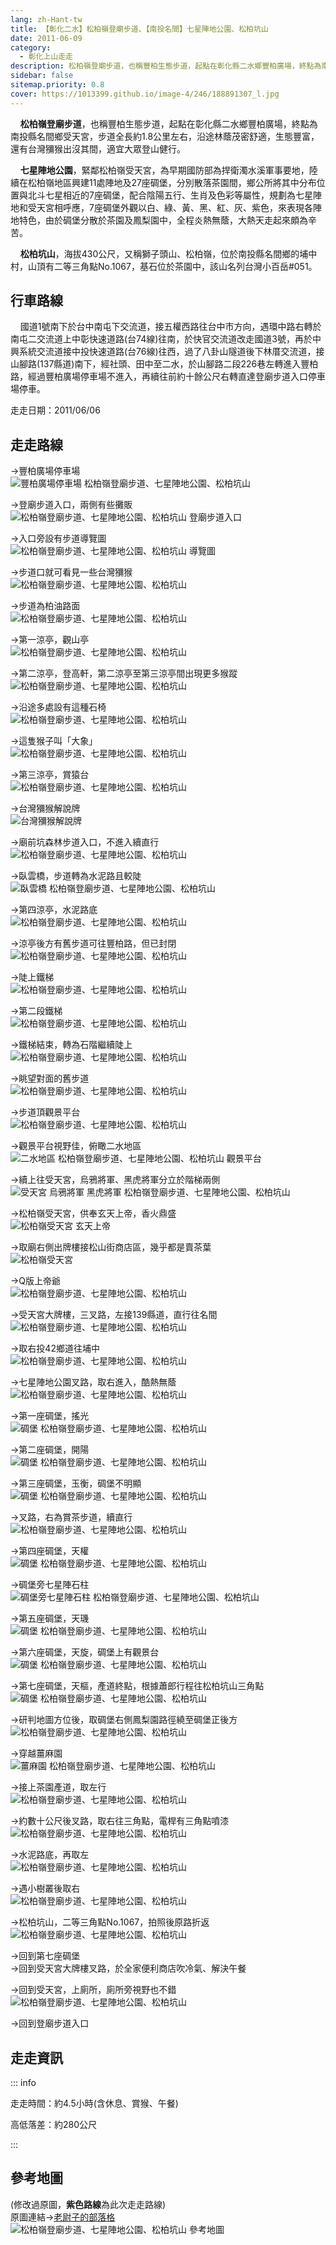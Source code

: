 ```yaml
---
lang: zh-Hant-tw
title: 【彰化二水】松柏嶺登廟步道、【南投名間】七星陣地公園、松柏坑山
date: 2011-06-09
category: 
  - 彰化上山走走
description: 松柏嶺登廟步道，也稱豐柏生態步道，起點在彰化縣二水鄉豐柏廣場，終點為南投縣名間鄉受天宮，步道全長約1.8公里左右，沿途林蔭茂密舒適，生態豐富，還有台灣獼猴出沒其間，適宜大眾登山健行。 七星陣地公園，緊鄰松柏嶺受天宮，為早期國防部為捍衛濁水溪軍事要地，陸續在松柏嶺地區興建11處陣地及27座碉堡，分別散落茶園間，鄉公所將其中分布位置與北斗七星相近的7座碉堡，配合陰陽五行、生肖及色彩等屬性，規劃為七星陣地和受天宮相呼應，7座碉堡外觀以白、綠、黃、黑、紅、灰、紫色，來表現各陣地特色，由於碉堡分散於茶園及鳳梨園中，全程炎熱無蔭，大熱天走起來頗為辛苦。 
sidebar: false
sitemap.priority: 0.8
cover: https://1013399.github.io/image-4/246/188891307_l.jpg
---
```


    **松柏嶺登廟步道**，也稱豐柏生態步道，起點在彰化縣二水鄉豐柏廣場，終點為南投縣名間鄉受天宮，步道全長約1.8公里左右，沿途林蔭茂密舒適，生態豐富，還有台灣獼猴出沒其間，適宜大眾登山健行。  

<!-- more -->

    **七星陣地公園**，緊鄰松柏嶺受天宮，為早期國防部為捍衛濁水溪軍事要地，陸續在松柏嶺地區興建11處陣地及27座碉堡，分別散落茶園間，鄉公所將其中分布位置與北斗七星相近的7座碉堡，配合陰陽五行、生肖及色彩等屬性，規劃為七星陣地和受天宮相呼應，7座碉堡外觀以白、綠、黃、黑、紅、灰、紫色，來表現各陣地特色，由於碉堡分散於茶園及鳳梨園中，全程炎熱無蔭，大熱天走起來頗為辛苦。  

    **松柏坑山**，海拔430公尺，又稱獅子頭山、松柏嶺，位於南投縣名間鄉的埔中村，山頂有二等三角點No.1067，基石位於茶園中，該山名列台灣小百岳#051。

## 行車路線
    國道1號南下於台中南屯下交流道，接五權西路往台中市方向，遇環中路右轉於南屯二交流道上中彰快速道路(台74線)往南，於快官交流道改走國道3號，再於中興系統交流道接中投快速道路(台76線)往西，過了八卦山隧道後下林厝交流道，接山腳路(137縣道)南下，經社頭、田中至二水，於山腳路二段226巷左轉進入豐柏路，經過豐柏廣場停車場不進入，再續往前約十餘公尺右轉直達登廟步道入口停車場停車。

走走日期：2011/06/06

## 走走路線
→豐柏廣場停車場  
![豐柏廣場停車場 松柏嶺登廟步道、七星陣地公園、松柏坑山](https://1013399.github.io/image-4/246/188891383_l.jpg)

→登廟步道入口，兩側有些攤販  
![松柏嶺登廟步道、七星陣地公園、松柏坑山 登廟步道入口](https://1013399.github.io/image-4/246/188891241_l.jpg)

→入口旁設有步道導覽圖  
![松柏嶺登廟步道、七星陣地公園、松柏坑山 導覽圖](https://1013399.github.io/image-4/246/188891235_l.jpg)

→步道口就可看見一些台灣獼猴  
![松柏嶺登廟步道、七星陣地公園、松柏坑山](https://1013399.github.io/image-4/246/188891243_l.jpg)

→步道為柏油路面  
![松柏嶺登廟步道、七星陣地公園、松柏坑山](https://1013399.github.io/image-4/246/188891248_l.jpg)

→第一涼亭，觀山亭  
![松柏嶺登廟步道、七星陣地公園、松柏坑山](https://1013399.github.io/image-4/246/188891250_l.jpg)

→第二涼亭，登高軒，第二涼亭至第三涼亭間出現更多猴蹤  
![松柏嶺登廟步道、七星陣地公園、松柏坑山](https://1013399.github.io/image-4/246/188891254_l.jpg)

→沿途多處設有這種石椅  
![松柏嶺登廟步道、七星陣地公園、松柏坑山](https://1013399.github.io/image-4/246/188891257_l.jpg)

→這隻猴子叫「大象」  
![松柏嶺登廟步道、七星陣地公園、松柏坑山](https://1013399.github.io/image-4/246/188891263_l.jpg)

→第三涼亭，賞猿台  
![松柏嶺登廟步道、七星陣地公園、松柏坑山](https://1013399.github.io/image-4/246/188891267_l.jpg)

→台灣獼猴解說牌  
![台灣獼猴解說牌](https://1013399.github.io/image-4/246/188891269_l.jpg)

→廟前坑森林步道入口，不進入續直行  
![松柏嶺登廟步道、七星陣地公園、松柏坑山](https://1013399.github.io/image-4/246/188891273_l.jpg)

→臥雲橋，步道轉為水泥路且較陡  
![臥雲橋 松柏嶺登廟步道、七星陣地公園、松柏坑山](https://1013399.github.io/image-4/246/188891277_l.jpg)

→第四涼亭，水泥路底  
![松柏嶺登廟步道、七星陣地公園、松柏坑山](https://1013399.github.io/image-4/246/188891281_l.jpg)

→涼亭後方有舊步道可往豐柏路，但已封閉  
![松柏嶺登廟步道、七星陣地公園、松柏坑山](https://1013399.github.io/image-4/246/188891284_l.jpg)

→陡上鐵梯  
![松柏嶺登廟步道、七星陣地公園、松柏坑山](https://1013399.github.io/image-4/246/188891288_l.jpg)

→第二段鐵梯  
![松柏嶺登廟步道、七星陣地公園、松柏坑山](https://1013399.github.io/image-4/246/188891293_l.jpg)

→鐵梯結束，轉為石階繼續陡上  
![松柏嶺登廟步道、七星陣地公園、松柏坑山](https://1013399.github.io/image-4/246/188891297_l.jpg)

→眺望對面的舊步道  
![松柏嶺登廟步道、七星陣地公園、松柏坑山](https://1013399.github.io/image-4/246/188891299_l.jpg)

→步道頂觀景平台  
![松柏嶺登廟步道、七星陣地公園、松柏坑山](https://1013399.github.io/image-4/246/188891303_l.jpg)

→觀景平台視野佳，俯瞰二水地區  
![二水地區 松柏嶺登廟步道、七星陣地公園、松柏坑山 觀景平台](https://1013399.github.io/image-4/246/188891307_l.jpg)

→續上往受天宮，烏鴉將軍、黑虎將軍分立於階梯兩側  
![受天宮 烏鴉將軍 黑虎將軍 松柏嶺登廟步道、七星陣地公園、松柏坑山](https://1013399.github.io/image-4/246/188891309_l.jpg)

→松柏嶺受天宮，供奉玄天上帝，香火鼎盛  
![松柏嶺受天宮 玄天上帝](https://1013399.github.io/image-4/246/188891312_l.jpg)

→取廟右側出牌樓接松山街商店區，幾乎都是賣茶葉  
![松柏嶺受天宮](https://1013399.github.io/image-4/246/188891317_l.jpg)

→Q版上帝爺  
![松柏嶺登廟步道、七星陣地公園、松柏坑山](https://1013399.github.io/image-4/246/188891320_l.jpg)

→受天宮大牌樓，三叉路，左接139縣道，直行往名間  
![松柏嶺登廟步道、七星陣地公園、松柏坑山](https://1013399.github.io/image-4/246/188891322_l.jpg)

→取右投42鄉道往埔中  
![松柏嶺登廟步道、七星陣地公園、松柏坑山](https://1013399.github.io/image-4/246/188891326_l.jpg)

→七星陣地公園叉路，取右進入，酷熱無蔭  
![松柏嶺登廟步道、七星陣地公園、松柏坑山](https://1013399.github.io/image-4/246/188891328_l.jpg)

→第一座碉堡，搖光  
![碉堡 松柏嶺登廟步道、七星陣地公園、松柏坑山](https://1013399.github.io/image-4/246/188891332_l.jpg)

→第二座碉堡，開陽  
![碉堡 松柏嶺登廟步道、七星陣地公園、松柏坑山](https://1013399.github.io/image-4/246/188891333_l.jpg)

→第三座碉堡，玉衡，碉堡不明顯  
![碉堡 松柏嶺登廟步道、七星陣地公園、松柏坑山](https://1013399.github.io/image-4/246/188891338_l.jpg)

→叉路，右為賞茶步道，續直行  
![松柏嶺登廟步道、七星陣地公園、松柏坑山](https://1013399.github.io/image-4/246/188891339_l.jpg)

→第四座碉堡，天權  
![碉堡 松柏嶺登廟步道、七星陣地公園、松柏坑山](https://1013399.github.io/image-4/246/188891343_l.jpg)

→碉堡旁七星陣石柱  
![碉堡旁七星陣石柱 松柏嶺登廟步道、七星陣地公園、松柏坑山](https://1013399.github.io/image-4/246/188891378_l.jpg)

→第五座碉堡，天璣  
![碉堡 松柏嶺登廟步道、七星陣地公園、松柏坑山](https://1013399.github.io/image-4/246/188891348_l.jpg)

→第六座碉堡，天旋，碉堡上有觀景台  
![碉堡 松柏嶺登廟步道、七星陣地公園、松柏坑山](https://1013399.github.io/image-4/246/188891351_l.jpg)

→第七座碉堡，天樞，產道終點，根據蕭郎行程往松柏坑山三角點  
![碉堡 松柏嶺登廟步道、七星陣地公園、松柏坑山](https://1013399.github.io/image-4/246/188891355_l.jpg)

→研判地圖方位後，取碉堡右側鳳梨園路徑繞至碉堡正後方  
![松柏嶺登廟步道、七星陣地公園、松柏坑山](https://1013399.github.io/image-4/246/188891375_l.jpg)

→穿越薑麻園  
![薑麻園 松柏嶺登廟步道、七星陣地公園、松柏坑山](https://1013399.github.io/image-4/246/188891372_l.jpg)

→接上茶園產道，取左行  
![松柏嶺登廟步道、七星陣地公園、松柏坑山](https://1013399.github.io/image-4/246/188891369_l.jpg)

→約數十公尺後叉路，取右往三角點，電桿有三角點噴漆  
![松柏嶺登廟步道、七星陣地公園、松柏坑山](https://1013399.github.io/image-4/246/188891364_l.jpg)

→水泥路底，再取左  
![松柏嶺登廟步道、七星陣地公園、松柏坑山](https://1013399.github.io/image-4/246/188891357_l.jpg)

→遇小樹叢後取右  
![松柏嶺登廟步道、七星陣地公園、松柏坑山](https://1013399.github.io/image-4/246/188891362_l.jpg)

→松柏坑山，二等三角點No.1067，拍照後原路折返  
![松柏嶺登廟步道、七星陣地公園、松柏坑山](https://1013399.github.io/image-4/246/188891361_l.jpg)

→回到第七座碉堡  
→回到受天宮大牌樓叉路，於全家便利商店吹冷氣、解決午餐

→回到受天宮，上廁所，廁所旁視野也不錯  
![松柏嶺登廟步道、七星陣地公園、松柏坑山](https://1013399.github.io/image-4/246/188891380_l.jpg)

→回到登廟步道入口

## 走走資訊

::: info

走走時間：約4.5小時(含休息、賞猴、午餐)

高低落差：約280公尺

:::

## 參考地圖
(修改過原圖，**紫色路線**為此次走走路線)  
原圖連結→[老尉子的部落格](http://blog.xuite.net/laoweiz/blog/15846857)  
![松柏嶺登廟步道、七星陣地公園、松柏坑山 參考地圖](https://1013399.github.io/image-4/246/188891405_l.jpg)
